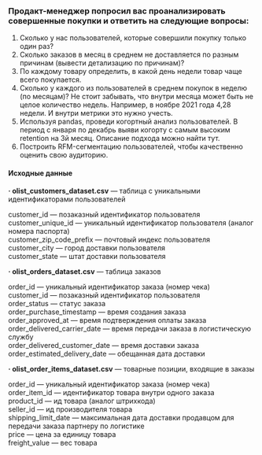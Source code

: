### Продакт-менеджер попросил вас проанализировать совершенные покупки и ответить на следующие вопросы:

1. Сколько у нас пользователей, которые совершили покупку только один раз?  
2. Сколько заказов в месяц в среднем не доставляется по разным причинам (вывести детализацию по причинам)?  
3. По каждому товару определить, в какой день недели товар чаще всего покупается.  
4. Сколько у каждого из пользователей в среднем покупок в неделю (по месяцам)? Не стоит забывать, что внутри месяца может быть не целое количество недель. Например, в ноябре 2021 года 4,28 недели. И внутри метрики это нужно учесть.
5. Используя pandas, проведи когортный анализ пользователей. В период с января по декабрь выяви когорту с самым высоким retention на 3й месяц. Описание подхода можно найти тут.  
6. Построить RFM-сегментацию пользователей, чтобы качественно оценить свою аудиторию.

#### Исходные данные

__· olist_customers_dataset.csv__ — таблица с уникальными идентификаторами пользователей

customer_id — позаказный идентификатор пользователя  
customer_unique_id —  уникальный идентификатор пользователя  (аналог номера паспорта)  
customer_zip_code_prefix —  почтовый индекс пользователя  
customer_city —  город доставки пользователя  
customer_state —  штат доставки пользователя  

__· olist_orders_dataset.csv__ —  таблица заказов

order_id —  уникальный идентификатор заказа (номер чека)  
customer_id —  позаказный идентификатор пользователя  
order_status —  статус заказа  
order_purchase_timestamp —  время создания заказа  
order_approved_at —  время подтверждения оплаты заказа  
order_delivered_carrier_date —  время передачи заказа в логистическую службу  
order_delivered_customer_date —  время доставки заказа  
order_estimated_delivery_date —  обещанная дата доставки  

__· olist_order_items_dataset.csv__ —  товарные позиции, входящие в заказы

order_id —  уникальный идентификатор заказа (номер чека)  
order_item_id —  идентификатор товара внутри одного заказа  
product_id —  ид товара (аналог штрихкода)  
seller_id — ид производителя товара  
shipping_limit_date —  максимальная дата доставки продавцом для передачи заказа партнеру по логистике  
price —  цена за единицу товара  
freight_value —  вес товара
